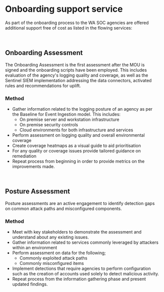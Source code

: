 # Onboarding support service

As part of the onboarding process to the WA SOC agencies are offered additional support free of cost as listed in the flowing services:

<br/>

## Onboarding Assessment
The Onboarding Assessment is the first assessment after the MOU is signed and the onboarding scripts have been employed. This includes evaluation of the agency's logging quality and coverage, as well as the Sentinel SIEM implementation addressing the data connectors, activated rules and recommendations for uplift.

### Method 
- Gather information related to the logging posture of an agency as per the Baseline for Event Ingestion model. This includes: 
  - On premise server and workstation infrastructure
  - On premise security controls
  - Cloud environments for both infrastructure and services
- Perform assessment on logging quality and overall environmental coverage
- Create coverage heatmaps as a visual guide to aid prioritisation
- For any quality or coverage issues provide tailored guidance on remediation
- Repeat process from beginning in order to provide metrics on the improvements made.

<br/>

## Posture Assessment 
Posture assessments are an active engagement to identify detection gaps on common attack paths and misconfigured components. 

### Method 
- Meet with key stakeholders to demonstrate the assessment and understand about any existing issues. 
- Gather information related to services commonly leveraged by attackers within an environment
- Perform assessment on data for the following;
  - Commonly exploited attack paths
  - Commonly misconfigured items
- Implement detections that require agencies to perform configuration such as the creation of accounts used solely to detect malicious activity.
- Repeat process from the information gathering phase and present updated findings.
